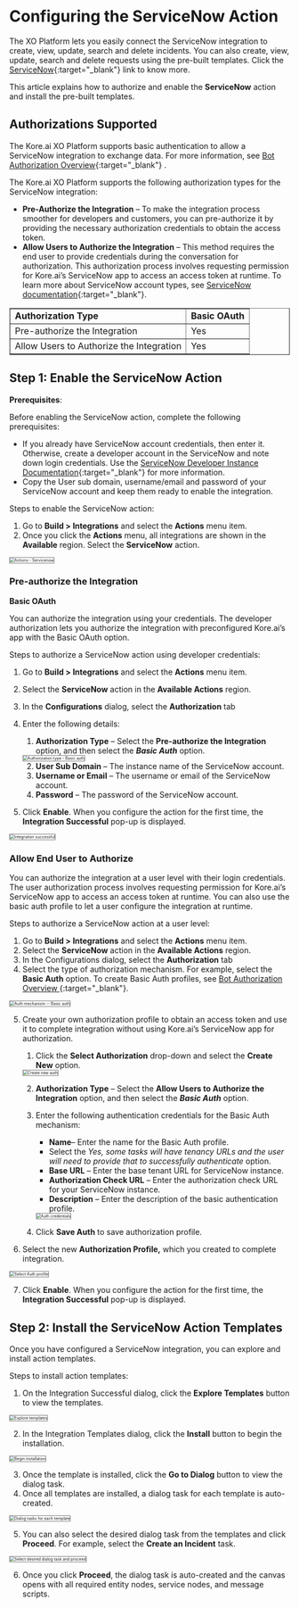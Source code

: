 # **Configuring the ServiceNow Action**

The XO Platform lets you easily connect the ServiceNow integration to create, view, update, search and delete incidents. You can also create, view, update, search and delete requests using the pre-built templates. Click the [ServiceNow](https://www.servicenow.com/){:target="_blank"} link to know more. 

This article explains how to authorize and enable the **ServiceNow** action and install the pre-built templates.


## Authorizations Supported

The Kore.ai XO Platform supports basic authentication to allow a ServiceNow integration to exchange data. For more information, see [Bot Authorization Overview](https://developer.kore.ai/docs/bots/advanced-topics/authorization/bot-authentication/){:target="_blank"} . 

The Kore.ai XO Platform supports the following authorization types for the ServiceNow integration:

* **Pre-Authorize the Integration** – To make the integration process smoother for developers and customers, you can pre-authorize it by providing the necessary authorization credentials to obtain the access token. 
* **Allow Users to Authorize the Integration** – This method requires the end user to provide credentials during the conversation for authorization. This authorization process involves requesting permission for Kore.ai’s ServiceNow app to access an access token at runtime. To learn more about ServiceNow account types, see [ServiceNow documentation](https://docs.servicenow.com/en-US/bundle/tokyo-servicenow-platform/page/administer/subscription-management/reference/types-subscription.html){:target="_blank"}.

<table border="1">
  <tr>
   <td>
<strong>Authorization Type</strong>
   </td>
   <td><strong>Basic OAuth</strong>
   </td>
  </tr>
  <tr>
   <td>Pre-authorize the Integration
   </td>
   <td>Yes
   </td>
  </tr>
  <tr>
   <td>Allow Users to Authorize the Integration
   </td>
   <td>Yes
   </td>
  </tr>
</table>



## Step 1: Enable the ServiceNow Action 

**Prerequisites**:

Before enabling the ServiceNow action, complete the following prerequisites:

* If you already have ServiceNow account credentials, then enter it.  Otherwise, create a developer account in the ServiceNow and note down login credentials. Use the [ServiceNow Developer Instance Documentation](https://developer.servicenow.com/dev.do#!/learn/learning-plans/rome/new_to_servicenow/app_store_learnv2_buildmyfirstapp_rome_personal_developer_instances){:target="_blank"} for more information.
* Copy the User sub domain, username/email and password of your ServiceNow account and keep them ready to enable the integration.

Steps to enable the ServiceNow action:

1. Go to **Build > Integrations** and select the **Actions** menu item.
2. Once you click the **Actions** menu, all integrations are shown in the **Available** region. Select the **ServiceNow** action.  
<img src="../images/servicenow-action-img1.png" alt="Actions - Servicenow" title="Actions - Servicenow" style="border: 1px solid gray;zoom:50%;"/>


### Pre-authorize the Integration

**Basic OAuth**

You can authorize the integration using your credentials. The developer authorization lets you authorize the integration with preconfigured Kore.ai’s app with the Basic OAuth option. 

Steps to authorize a ServiceNow action using developer credentials:

1. Go to **Build > Integrations** and select the **Actions** menu item.
2. Select the **ServiceNow** action in the **Available Actions** region.
3. In the **Configurations** dialog, select the **Authorization** tab 
4. Enter the following details:
    1. **Authorization Type** – Select the **Pre-authorize the Integration** option, and then select the **_Basic Auth_** option.  
    <img src="../images/servicenow-action-img2.png" alt="Authorization type - Basic auth" title="Authorization type - Basic auth" style="border: 1px solid gray;zoom:50%;"/>

    2. **User Sub Domain** – The instance name of the ServiceNow account.
    3. **Username or Email** – The username or email of the ServiceNow account.
    4. **Password** – The password of the ServiceNow account.
    
5. Click **Enable**. When you configure the action for the first time, the **Integration Successful**  pop-up is displayed.  
<img src="../images/servicenow-action-img3.png" alt="Integration successful" title="Integration successful" style="border: 1px solid gray;zoom:50%;"/>


### Allow End User to Authorize

You can authorize the integration at a user level with their login credentials. The user authorization process involves requesting permission for Kore.ai’s ServiceNow app to access an access token at runtime. You can also use the basic auth profile to let a user configure the integration at runtime. 

Steps to authorize a ServiceNow action at a user level:

1. Go to **Build > Integrations** and select the **Actions** menu item.
2. Select the **ServiceNow** action in the **Available Actions** region.
3. In the Configurations dialog, select the **Authorization** tab 
4. Select the type of authorization mechanism. For example, select the **Basic Auth** option. To create Basic Auth profiles, see [Bot Authorization Overview ](https://developer.kore.ai/docs/bots/advanced-topics/authorization/bot-authentication/){:target="_blank"}.  
<img src="../images/servicenow-action-img4.png" alt="Auth mechanism -- Basic auth" title="Auth mechanism -- Basic auth" style="border: 1px solid gray;zoom:50%;"/>

5. Create your own authorization profile to obtain an access token and use it to complete integration without using Kore.ai’s ServiceNow app for authorization.
    1. Click the **Select Authorization** drop-down and select the **Create New** option.  
    <img src="../images/servicenow-action-img.5png" alt="Create new auth" title="Create new auth" style="border: 1px solid gray;zoom:50%;"/>

    2. **Authorization Type** – Select the **Allow Users to Authorize the Integration** option, and then select the **_Basic Auth_** option.
    3. Enter the following authentication credentials for the Basic Auth mechanism:
        * **Name**– Enter the name for the Basic Auth profile.
        * Select the _Yes, some tasks will have tenancy URLs and the user will need to provide that to successfully authenticate_ option.
        * **Base URL** – Enter the base tenant URL for ServiceNow instance.
        * **Authorization Check URL** – Enter the authorization check URL for your ServiceNow instance.
        * **Description** – Enter the description of the basic authentication profile.  
        <img src="../images/servicenow-action-img6.png" alt="Auth credentials" title="Auth credentials" style="border: 1px solid gray;zoom:50%;"/>

    4. Click **Save Auth** to save authorization profile.

6. Select the new **Authorization Profile,** which you created to complete integration.  
<img src="../images/servicenow-action-img7.png" alt="Select Auth profile" title="Select Auth profile" style="border: 1px solid gray;zoom:50%;"/>

7. Click **Enable**. When you configure the action for the first time, the **Integration Successful**  pop-up is displayed.


## Step 2: Install the ServiceNow Action Templates

Once you have configured a ServiceNow integration, you can explore and install action templates.

Steps to install action templates:

1. On the Integration Successful dialog, click the **Explore Templates** button to view the templates.  
<img src="../images/servicenow-action-img8.png" alt="Explore templates" title="Explore templates" style="border: 1px solid gray;zoom:50%;"/>

2. In the Integration Templates dialog, click the **Install** button to begin the installation.  
<img src="../images/servicenow-action-img9.png" alt="Begin installation" title="Begin installation" style="border: 1px solid gray;zoom:50%;"/>

3. Once the template is installed, click the **Go to Dialog** button to view the dialog task.
4. Once all templates are installed, a dialog task for each template is auto-created.  
<img src="../images/servicenow-action-img10.png" alt="Dialog tasks for each template" title="Dialog tasks for each template" style="border: 1px solid gray;zoom:50%;"/>

5. You can also select the desired dialog task from the templates and click **Proceed**. For example, select the **Create an Incident** task.  
<img src="../images/servicenow-action-img11.png" alt="Select desired dialog task and proceed" title="Select desired dialog task and proceed" style="border: 1px solid gray;zoom:50%;"/>

6. Once you click **Proceed**, the dialog task is auto-created and the canvas opens with all required entity nodes, service nodes, and message scripts.